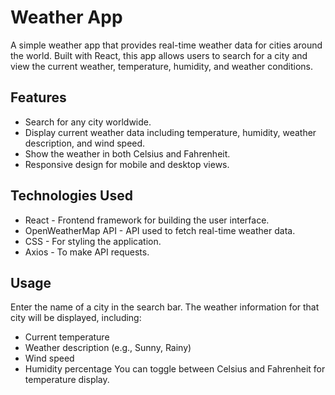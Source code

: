 # Weather App
A simple weather app that provides real-time weather data for cities around the world. Built with React, this app allows users to search for a city and view the current weather, temperature, humidity, and weather conditions.

## Features
- Search for any city worldwide.
- Display current weather data including temperature, humidity, weather description, and wind speed.
- Show the weather in both Celsius and Fahrenheit.
- Responsive design for mobile and desktop views.
## Technologies Used
- React - Frontend framework for building the user interface.
- OpenWeatherMap API - API used to fetch real-time weather data.
- CSS - For styling the application.
- Axios - To make API requests.
## Usage
Enter the name of a city in the search bar.
The weather information for that city will be displayed, including:
- Current temperature
- Weather description (e.g., Sunny, Rainy)
- Wind speed
- Humidity percentage
You can toggle between Celsius and Fahrenheit for temperature display.
